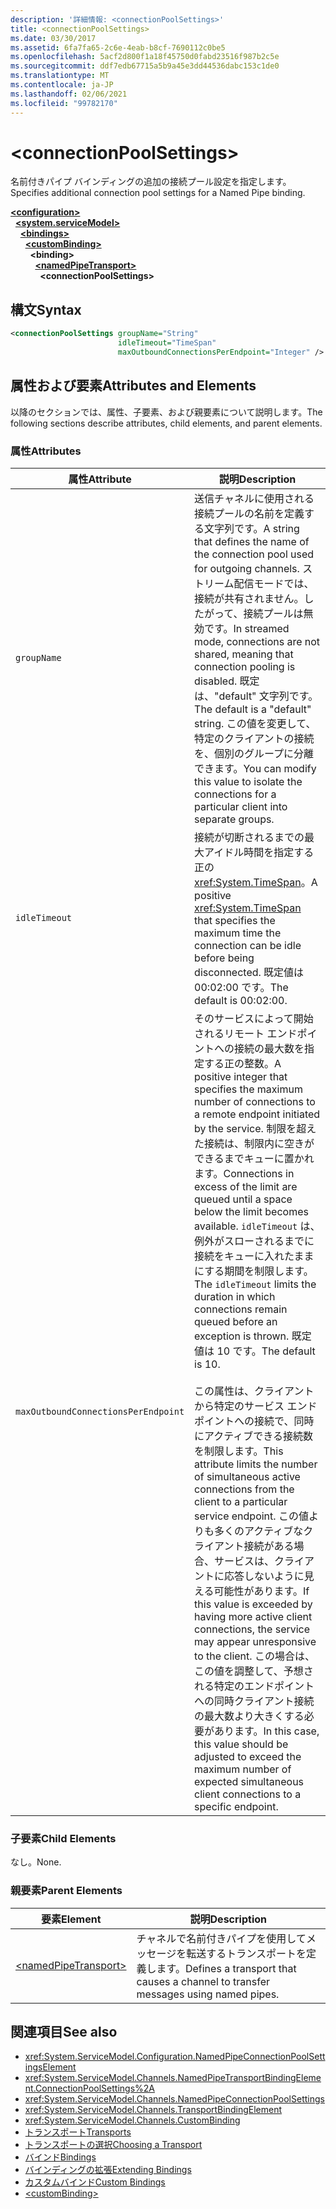 ```yaml
---
description: '詳細情報: <connectionPoolSettings>'
title: <connectionPoolSettings>
ms.date: 03/30/2017
ms.assetid: 6fa7fa65-2c6e-4eab-b8cf-7690112c0be5
ms.openlocfilehash: 5acf2d800f1a18f45750d0fabd23516f987b2c5e
ms.sourcegitcommit: ddf7edb67715a5b9a45e3dd44536dabc153c1de0
ms.translationtype: MT
ms.contentlocale: ja-JP
ms.lasthandoff: 02/06/2021
ms.locfileid: "99782170"
---
```

# \<connectionPoolSettings>

<span data-ttu-id="1b6f3-102">名前付きパイプ バインディングの追加の接続プール設定を指定します。</span><span class="sxs-lookup"><span data-stu-id="1b6f3-102">Specifies additional connection pool settings for a Named Pipe binding.</span></span>  
  
[**\<configuration>**](../configuration-element.md)\
&nbsp;&nbsp;[**\<system.serviceModel>**](system-servicemodel.md)\
&nbsp;&nbsp;&nbsp;&nbsp;[**\<bindings>**](bindings.md)\
&nbsp;&nbsp;&nbsp;&nbsp;&nbsp;&nbsp;[**\<customBinding>**](custombinding.md)\
&nbsp;&nbsp;&nbsp;&nbsp;&nbsp;&nbsp;&nbsp;&nbsp;**\<binding>**\
&nbsp;&nbsp;&nbsp;&nbsp;&nbsp;&nbsp;&nbsp;&nbsp;&nbsp;&nbsp;[**\<namedPipeTransport>**](namedpipetransport.md)\
&nbsp;&nbsp;&nbsp;&nbsp;&nbsp;&nbsp;&nbsp;&nbsp;&nbsp;&nbsp;&nbsp;&nbsp;**\<connectionPoolSettings>**  
  
## <a name="syntax"></a><span data-ttu-id="1b6f3-103">構文</span><span class="sxs-lookup"><span data-stu-id="1b6f3-103">Syntax</span></span>  
  
```xml  
<connectionPoolSettings groupName="String"
                        idleTimeout="TimeSpan"
                        maxOutboundConnectionsPerEndpoint="Integer" />
```  
  
## <a name="attributes-and-elements"></a><span data-ttu-id="1b6f3-104">属性および要素</span><span class="sxs-lookup"><span data-stu-id="1b6f3-104">Attributes and Elements</span></span>  

 <span data-ttu-id="1b6f3-105">以降のセクションでは、属性、子要素、および親要素について説明します。</span><span class="sxs-lookup"><span data-stu-id="1b6f3-105">The following sections describe attributes, child elements, and parent elements.</span></span>  
  
### <a name="attributes"></a><span data-ttu-id="1b6f3-106">属性</span><span class="sxs-lookup"><span data-stu-id="1b6f3-106">Attributes</span></span>  
  
|<span data-ttu-id="1b6f3-107">属性</span><span class="sxs-lookup"><span data-stu-id="1b6f3-107">Attribute</span></span>|<span data-ttu-id="1b6f3-108">説明</span><span class="sxs-lookup"><span data-stu-id="1b6f3-108">Description</span></span>|  
|---------------|-----------------|  
|`groupName`|<span data-ttu-id="1b6f3-109">送信チャネルに使用される接続プールの名前を定義する文字列です。</span><span class="sxs-lookup"><span data-stu-id="1b6f3-109">A string that defines the name of the connection pool used for outgoing channels.</span></span> <span data-ttu-id="1b6f3-110">ストリーム配信モードでは、接続が共有されません。したがって、接続プールは無効です。</span><span class="sxs-lookup"><span data-stu-id="1b6f3-110">In streamed mode, connections are not shared, meaning that connection pooling is disabled.</span></span> <span data-ttu-id="1b6f3-111">既定は、"default" 文字列です。</span><span class="sxs-lookup"><span data-stu-id="1b6f3-111">The default is a "default" string.</span></span> <span data-ttu-id="1b6f3-112">この値を変更して、特定のクライアントの接続を、個別のグループに分離できます。</span><span class="sxs-lookup"><span data-stu-id="1b6f3-112">You can modify this value to isolate the connections for a particular client into separate groups.</span></span>|  
|`idleTimeout`|<span data-ttu-id="1b6f3-113">接続が切断されるまでの最大アイドル時間を指定する正の <xref:System.TimeSpan>。</span><span class="sxs-lookup"><span data-stu-id="1b6f3-113">A positive <xref:System.TimeSpan> that specifies the maximum time the connection can be idle before being disconnected.</span></span> <span data-ttu-id="1b6f3-114">既定値は 00:02:00 です。</span><span class="sxs-lookup"><span data-stu-id="1b6f3-114">The default is 00:02:00.</span></span>|  
|`maxOutboundConnectionsPerEndpoint`|<span data-ttu-id="1b6f3-115">そのサービスによって開始されるリモート エンドポイントへの接続の最大数を指定する正の整数。</span><span class="sxs-lookup"><span data-stu-id="1b6f3-115">A positive integer that specifies the maximum number of connections to a remote endpoint initiated by the service.</span></span> <span data-ttu-id="1b6f3-116">制限を超えた接続は、制限内に空きができるまでキューに置かれます。</span><span class="sxs-lookup"><span data-stu-id="1b6f3-116">Connections in excess of the limit are queued until a space below the limit becomes available.</span></span> <span data-ttu-id="1b6f3-117">`idleTimeout` は、例外がスローされるまでに接続をキューに入れたままにする期間を制限します。</span><span class="sxs-lookup"><span data-stu-id="1b6f3-117">The `idleTimeout` limits the duration in which connections remain queued before an exception is thrown.</span></span> <span data-ttu-id="1b6f3-118">既定値は 10 です。</span><span class="sxs-lookup"><span data-stu-id="1b6f3-118">The default is 10.</span></span><br /><br /> <span data-ttu-id="1b6f3-119">この属性は、クライアントから特定のサービス エンドポイントへの接続で、同時にアクティブできる接続数を制限します。</span><span class="sxs-lookup"><span data-stu-id="1b6f3-119">This attribute limits the number of simultaneous active connections from the client to a particular service endpoint.</span></span> <span data-ttu-id="1b6f3-120">この値よりも多くのアクティブなクライアント接続がある場合、サービスは、クライアントに応答しないように見える可能性があります。</span><span class="sxs-lookup"><span data-stu-id="1b6f3-120">If this value is exceeded by having more active client connections, the service may appear unresponsive to the client.</span></span> <span data-ttu-id="1b6f3-121">この場合は、この値を調整して、予想される特定のエンドポイントへの同時クライアント接続の最大数より大きくする必要があります。</span><span class="sxs-lookup"><span data-stu-id="1b6f3-121">In this case, this value should be adjusted to exceed the maximum number of expected simultaneous client connections to a specific endpoint.</span></span>|  
  
### <a name="child-elements"></a><span data-ttu-id="1b6f3-122">子要素</span><span class="sxs-lookup"><span data-stu-id="1b6f3-122">Child Elements</span></span>  

 <span data-ttu-id="1b6f3-123">なし。</span><span class="sxs-lookup"><span data-stu-id="1b6f3-123">None.</span></span>  
  
### <a name="parent-elements"></a><span data-ttu-id="1b6f3-124">親要素</span><span class="sxs-lookup"><span data-stu-id="1b6f3-124">Parent Elements</span></span>  
  
|<span data-ttu-id="1b6f3-125">要素</span><span class="sxs-lookup"><span data-stu-id="1b6f3-125">Element</span></span>|<span data-ttu-id="1b6f3-126">説明</span><span class="sxs-lookup"><span data-stu-id="1b6f3-126">Description</span></span>|  
|-------------|-----------------|  
|[\<namedPipeTransport>](namedpipetransport.md)|<span data-ttu-id="1b6f3-127">チャネルで名前付きパイプを使用してメッセージを転送するトランスポートを定義します。</span><span class="sxs-lookup"><span data-stu-id="1b6f3-127">Defines a transport that causes a channel to transfer messages using named pipes.</span></span>|  
  
## <a name="see-also"></a><span data-ttu-id="1b6f3-128">関連項目</span><span class="sxs-lookup"><span data-stu-id="1b6f3-128">See also</span></span>

- <xref:System.ServiceModel.Configuration.NamedPipeConnectionPoolSettingsElement>
- <xref:System.ServiceModel.Channels.NamedPipeTransportBindingElement.ConnectionPoolSettings%2A>
- <xref:System.ServiceModel.Channels.NamedPipeConnectionPoolSettings>
- <xref:System.ServiceModel.Channels.TransportBindingElement>
- <xref:System.ServiceModel.Channels.CustomBinding>
- [<span data-ttu-id="1b6f3-129">トランスポート</span><span class="sxs-lookup"><span data-stu-id="1b6f3-129">Transports</span></span>](../../../wcf/feature-details/transports.md)
- [<span data-ttu-id="1b6f3-130">トランスポートの選択</span><span class="sxs-lookup"><span data-stu-id="1b6f3-130">Choosing a Transport</span></span>](../../../wcf/feature-details/choosing-a-transport.md)
- [<span data-ttu-id="1b6f3-131">バインド</span><span class="sxs-lookup"><span data-stu-id="1b6f3-131">Bindings</span></span>](../../../wcf/bindings.md)
- [<span data-ttu-id="1b6f3-132">バインディングの拡張</span><span class="sxs-lookup"><span data-stu-id="1b6f3-132">Extending Bindings</span></span>](../../../wcf/extending/extending-bindings.md)
- [<span data-ttu-id="1b6f3-133">カスタムバインド</span><span class="sxs-lookup"><span data-stu-id="1b6f3-133">Custom Bindings</span></span>](../../../wcf/extending/custom-bindings.md)
- [\<customBinding>](custombinding.md)
